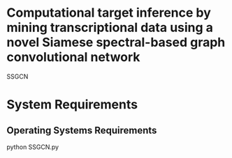# Computational target inference by mining transcriptional data using a novel Siamese spectral-based graph convolutional network
SSGCN

# System Requirements
## Operating Systems  Requirements
python SSGCN.py


